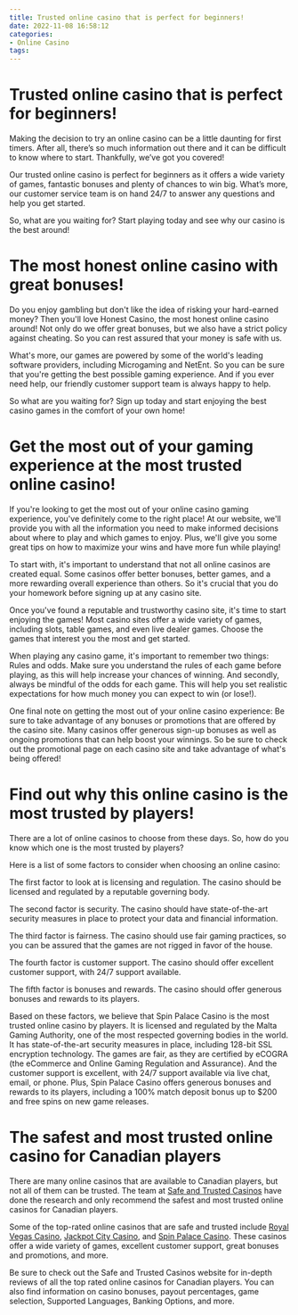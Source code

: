 ```yaml
---
title: Trusted online casino that is perfect for beginners!
date: 2022-11-08 16:58:12
categories:
- Online Casino
tags:
---
```



#  Trusted online casino that is perfect for beginners!

Making the decision to try an online casino can be a little daunting for first timers. After all, there’s so much information out there and it can be difficult to know where to start. Thankfully, we’ve got you covered!

Our trusted online casino is perfect for beginners as it offers a wide variety of games, fantastic bonuses and plenty of chances to win big. What’s more, our customer service team is on hand 24/7 to answer any questions and help you get started.

So, what are you waiting for? Start playing today and see why our casino is the best around!

#  The most honest online casino with great bonuses!

Do you enjoy gambling but don't like the idea of risking your hard-earned money? Then you'll love Honest Casino, the most honest online casino around! Not only do we offer great bonuses, but we also have a strict policy against cheating. So you can rest assured that your money is safe with us.

What's more, our games are powered by some of the world's leading software providers, including Microgaming and NetEnt. So you can be sure that you're getting the best possible gaming experience. And if you ever need help, our friendly customer support team is always happy to help.

So what are you waiting for? Sign up today and start enjoying the best casino games in the comfort of your own home!

#  Get the most out of your gaming experience at the most trusted online casino!

If you're looking to get the most out of your online casino gaming experience, you've definitely come to the right place! At our website, we'll provide you with all the information you need to make informed decisions about where to play and which games to enjoy. Plus, we'll give you some great tips on how to maximize your wins and have more fun while playing!

To start with, it's important to understand that not all online casinos are created equal. Some casinos offer better bonuses, better games, and a more rewarding overall experience than others. So it's crucial that you do your homework before signing up at any casino site.

Once you've found a reputable and trustworthy casino site, it's time to start enjoying the games! Most casino sites offer a wide variety of games, including slots, table games, and even live dealer games. Choose the games that interest you the most and get started.

When playing any casino game, it's important to remember two things: Rules and odds. Make sure you understand the rules of each game before playing, as this will help increase your chances of winning. And secondly, always be mindful of the odds for each game. This will help you set realistic expectations for how much money you can expect to win (or lose!).

One final note on getting the most out of your online casino experience: Be sure to take advantage of any bonuses or promotions that are offered by the casino site. Many casinos offer generous sign-up bonuses as well as ongoing promotions that can help boost your winnings. So be sure to check out the promotional page on each casino site and take advantage of what's being offered!

#  Find out why this online casino is the most trusted by players!

There are a lot of online casinos to choose from these days. So, how do you know which one is the most trusted by players?

Here is a list of some factors to consider when choosing an online casino:

The first factor to look at is licensing and regulation. The casino should be licensed and regulated by a reputable governing body.

The second factor is security. The casino should have state-of-the-art security measures in place to protect your data and financial information.

The third factor is fairness. The casino should use fair gaming practices, so you can be assured that the games are not rigged in favor of the house.

The fourth factor is customer support. The casino should offer excellent customer support, with 24/7 support available.

The fifth factor is bonuses and rewards. The casino should offer generous bonuses and rewards to its players.

Based on these factors, we believe that Spin Palace Casino is the most trusted online casino by players. It is licensed and regulated by the Malta Gaming Authority, one of the most respected governing bodies in the world. It has state-of-the-art security measures in place, including 128-bit SSL encryption technology. The games are fair, as they are certified by eCOGRA (the eCommerce and Online Gaming Regulation and Assurance). And the customer support is excellent, with 24/7 support available via live chat, email, or phone. Plus, Spin Palace Casino offers generous bonuses and rewards to its players, including a 100% match deposit bonus up to $200 and free spins on new game releases.

#  The safest and most trusted online casino for Canadian players

There are many online casinos that are available to Canadian players, but not all of them can be trusted. The team at <a href="https://www.safeandtrustedcasinos.com">Safe and Trusted Casinos</a> have done the research and only recommend the safest and most trusted online casinos for Canadian players.

Some of the top-rated online casinos that are safe and trusted include <a href="https://www.royalvegascasino.com/en/?utm_source=saf&utm_medium=cpc&utm_campaign=canada">Royal Vegas Casino</a>, <a href="https://www.jackpotcitycasino.com/?utm_source=saf&utm_medium=cpc&utm_campaign=canada">Jackpot City Casino</a>, and <a href="https://www.spinpalacecasino.com/?utm_source=saf&utm_medium=cpc&utm_campaign=canada">Spin Palace Casino</a>. These casinos offer a wide variety of games, excellent customer support, great bonuses and promotions, and more.

Be sure to check out the Safe and Trusted Casinos website for in-depth reviews of all the top rated online casinos for Canadian players. You can also find information on casino bonuses, payout percentages, game selection, Supported Languages, Banking Options, and more.</p>